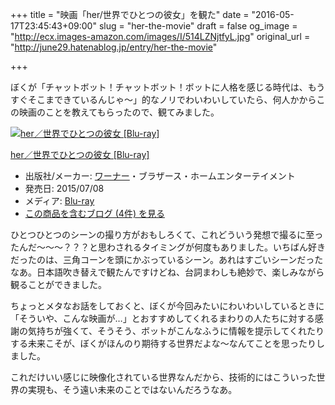 +++
title = "映画「her/世界でひとつの彼女」を観た"
date = "2016-05-17T23:45:43+09:00"
slug = "her-the-movie"
draft = false
og_image = "http://ecx.images-amazon.com/images/I/514LZNjtfyL.jpg"
original_url = "http://june29.hatenablog.jp/entry/her-the-movie"

+++

<p>ぼくが「チャットボット！チャットボット！ボットに人格を感じる時代は、もうすぐそこまできているんじゃ〜」的なノリでわいわいしていたら、何人かからこの映画のことを教えてもらったので、観てみました。</p>

<p></p>
<div class="hatena-asin-detail">
<a href="http://www.amazon.co.jp/exec/obidos/ASIN/B00XXRRJ3I/cameralady-22/"><img src="http://ecx.images-amazon.com/images/I/514LZNjtfyL._SL160_.jpg" class="hatena-asin-detail-image" alt="her／世界でひとつの彼女 [Blu-ray]" title="her／世界でひとつの彼女 [Blu-ray]"></a><div class="hatena-asin-detail-info">
<p class="hatena-asin-detail-title"><a href="http://www.amazon.co.jp/exec/obidos/ASIN/B00XXRRJ3I/cameralady-22/">her／世界でひとつの彼女 [Blu-ray]</a></p>
<ul>
<li>
<span class="hatena-asin-detail-label">出版社/メーカー:</span> <a class="keyword" href="http://d.hatena.ne.jp/keyword/%A5%EF%A1%BC%A5%CA%A1%BC">ワーナー</a>・ブラザース・ホームエンターテイメント</li>
<li>
<span class="hatena-asin-detail-label">発売日:</span> 2015/07/08</li>
<li>
<span class="hatena-asin-detail-label">メディア:</span> <a class="keyword" href="http://d.hatena.ne.jp/keyword/Blu-ray">Blu-ray</a>
</li>
<li><a href="http://d.hatena.ne.jp/asin/B00XXRRJ3I/cameralady-22" target="_blank">この商品を含むブログ (4件) を見る</a></li>
</ul>
</div>
<div class="hatena-asin-detail-foot"></div>
</div>

<p>ひとつひとつのシーンの撮り方がおもしろくて、これどういう発想で撮るに至ったんだ〜〜〜？？？と思わされるタイミングが何度もありました。いちばん好きだったのは、三角コーンを頭にかぶっているシーン。あれはすごいシーンだったなあ。日本語吹き替えで観たんですけどね、台詞まわしも絶妙で、楽しみながら観ることができました。</p>

<p>ちょっとメタなお話をしておくと、ぼくが今回みたいにわいわいしているときに「そういや、こんな映画が…」とおすすめしてくれるまわりの人たちに対する感謝の気持ちが強くて、そうそう、ボットがこんなふうに情報を提示してくれたりする未来こそが、ぼくがほんのり期待する世界だよな〜なんてことを思ったりしました。</p>

<p>これだけいい感じに映像化されている世界なんだから、技術的にはこういった世界の実現も、そう遠い未来のことではないんだろうなあ。</p>
